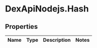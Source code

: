 # DexApiNodejs.Hash

## Properties
Name | Type | Description | Notes
------------ | ------------- | ------------- | -------------
